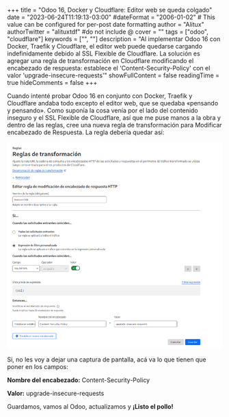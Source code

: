 +++
title = "Odoo 16, Docker y Cloudflare: Editor web se queda colgado"
date = "2023-06-24T11:19:13-03:00"
#dateFormat = "2006-01-02" # This value can be configured for per-post date formatting
author = "Alitux"
authorTwitter = "alituxtdf" #do not include @
cover = ""
tags = ["odoo", "cloudflare"]
keywords = ["", ""]
description = "Al implementar Odoo 16 con Docker, Traefik y Cloudflare, el editor web puede quedarse cargando indefinidamente debido al SSL Flexible de Cloudflare. La solución es agregar una regla de transformación en Cloudflare modificando el encabezado de respuesta: establece el 'Content-Security-Policy' con el valor 'upgrade-insecure-requests'"
showFullContent = false
readingTime = true
hideComments = false
+++

Cuando intenté probar Odoo 16 en conjunto con Docker, Traefik y Cloudflare andaba todo excepto el editor web, que se quedaba «pensando y pensando». Como suponía la cosa venía por el lado del contenido inseguro y el SSL Flexible de Cloudflare, así que me puse manos a la obra y dentro de las reglas, cree una nueva regla de transformación para Modificar encabezado de Respuesta. La regla debería quedar así: 

![Cloudflare](cloudflare.png)

Si, no les voy a dejar una captura de pantalla, acá va lo que tienen que poner en los campos:

**Nombre del encabezado:** Content-Security-Policy

**Valor:** upgrade-insecure-requests

Guardamos, vamos al Odoo, actualizamos y **¡Listo el pollo!**